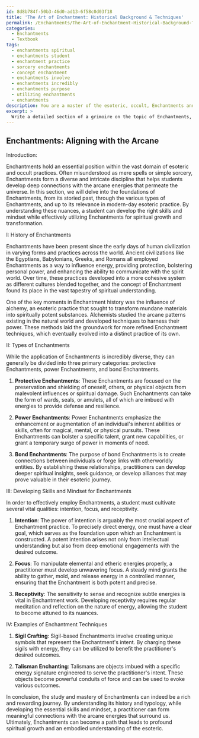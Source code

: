 ```yaml
---
id: 8d8b784f-50b3-46d0-ad13-6f58c0d03f18
title: 'The Art of Enchantment: Historical Background & Techniques'
permalink: /Enchantments/The-Art-of-Enchantment-Historical-Background-Techniques/
categories:
  - Enchantments
  - Textbook
tags:
  - enchantments spiritual
  - enchantments student
  - enchantment practice
  - sorcery enchantments
  - concept enchantment
  - enchantments involve
  - enchantments incredibly
  - enchantments purpose
  - utilizing enchantments
  - enchantments
description: You are a master of the esoteric, occult, Enchantments and education, you have written many textbooks on the subject in ways that provide students with rich and deep understanding of the subject. You are being asked to write textbook-like sections on a topic and you do it with full context, explainability, and reliability in accuracy to the true facts of the topic at hand, in a textbook style that a student would easily be able to learn from, in a rich, engaging, and contextual way. Always include relevant context (such as formulas and history), related concepts, and in a way that someone can gain deep insights from.
excerpt: > 
  Write a detailed section of a grimoire on the topic of Enchantments, exploring its history, types, and purpose in the world of occult and esoteric practices. Include key information on how a student can develop the appropriate skills and mindset to effectively utilize Enchantments and examples of specific techniques that may be practiced and mastered.
---
```


## Enchantments: Aligning with the Arcane

Introduction:

Enchantments hold an essential position within the vast domain of esoteric and occult practices. Often misunderstood as mere spells or simple sorcery, Enchantments form a diverse and intricate discipline that helps students develop deep connections with the arcane energies that permeate the universe. In this section, we will delve into the foundations of Enchantments, from its storied past, through the various types of Enchantments, and up to its relevance in modern-day esoteric practice. By understanding these nuances, a student can develop the right skills and mindset while effectively utilizing Enchantments for spiritual growth and transformation.

I: History of Enchantments

Enchantments have been present since the early days of human civilization in varying forms and practices across the world. Ancient civilizations like the Egyptians, Babylonians, Greeks, and Romans all employed Enchantments as a way to influence energy, providing protection, bolstering personal power, and enhancing the ability to communicate with the spirit world. Over time, these practices developed into a more cohesive system as different cultures blended together, and the concept of Enchantment found its place in the vast tapestry of spiritual understanding.

One of the key moments in Enchantment history was the influence of alchemy, an esoteric practice that sought to transform mundane materials into spiritually potent substances. Alchemists studied the arcane patterns existing in the natural world and developed techniques to harness their power. These methods laid the groundwork for more refined Enchantment techniques, which eventually evolved into a distinct practice of its own.

II: Types of Enchantments

While the application of Enchantments is incredibly diverse, they can generally be divided into three primary categories: protective Enchantments, power Enchantments, and bond Enchantments.

1. ****Protective Enchantments****: These Enchantments are focused on the preservation and shielding of oneself, others, or physical objects from malevolent influences or spiritual damage. Such Enchantments can take the form of wards, seals, or amulets, all of which are imbued with energies to provide defense and resilience.

2. ****Power Enchantments****: Power Enchantments emphasize the enhancement or augmentation of an individual's inherent abilities or skills, often for magical, mental, or physical pursuits. These Enchantments can bolster a specific talent, grant new capabilities, or grant a temporary surge of power in moments of need.

3. ****Bond Enchantments****: The purpose of bond Enchantments is to create connections between individuals or forge links with otherworldly entities. By establishing these relationships, practitioners can develop deeper spiritual insights, seek guidance, or develop alliances that may prove valuable in their esoteric journey.

III: Developing Skills and Mindset for Enchantments

In order to effectively employ Enchantments, a student must cultivate several vital qualities: intention, focus, and receptivity.

1. ****Intention****: The power of intention is arguably the most crucial aspect of Enchantment practice. To precisely direct energy, one must have a clear goal, which serves as the foundation upon which an Enchantment is constructed. A potent intention arises not only from intellectual understanding but also from deep emotional engagements with the desired outcome.

2. ****Focus****: To manipulate elemental and etheric energies properly, a practitioner must develop unwavering focus. A steady mind grants the ability to gather, mold, and release energy in a controlled manner, ensuring that the Enchantment is both potent and precise.

3. ****Receptivity****: The sensitivity to sense and recognize subtle energies is vital in Enchantment work. Developing receptivity requires regular meditation and reflection on the nature of energy, allowing the student to become attuned to its nuances.

IV: Examples of Enchantment Techniques

1. ****Sigil Crafting****: Sigil-based Enchantments involve creating unique symbols that represent the Enchantment's intent. By charging these sigils with energy, they can be utilized to benefit the practitioner's desired outcomes.

2. ****Talisman Enchanting****: Talismans are objects imbued with a specific energy signature engineered to serve the practitioner's intent. These objects become powerful conduits of force and can be used to evoke various outcomes.

In conclusion, the study and mastery of Enchantments can indeed be a rich and rewarding journey. By understanding its history and typology, while developing the essential skills and mindset, a practitioner can form meaningful connections with the arcane energies that surround us. Ultimately, Enchantments can become a path that leads to profound spiritual growth and an embodied understanding of the esoteric.
